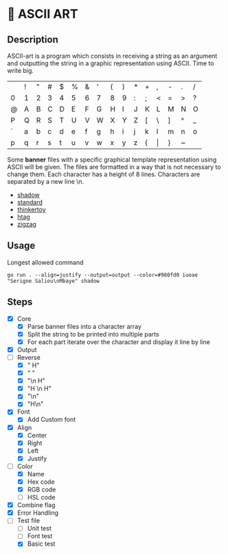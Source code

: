 #   🎨 ASCII ART

##  Description
ASCII-art is a program which consists in receiving a string as an argument and outputting the string in a graphic representation using ASCII. Time to write big.

<center>

| | | | | | | | | | | | | | | | |
|-|-|-|-|-|-|-|-|-|-|-|-|-|-|-|-|
|   |    !	|   "	|   #	|   $	|   %	|   &	|   '	|   (	|   )	|   *	|   +	|   ,	|   -	|   .	|   /
0	|   1	|   2	|   3	|   4	|   5	|   6	|   7	|   8	|   9	|   :	|   ;	|   <	|   =	|   >	|   ?
@	|   A	|   B	|   C	|   D	|   E	|   F	|   G	|   H	|   I	|   J	|   K	|   L	|   M	|   N	|   O
P	|   Q	|   R	|   S	|   T	|   U	|   V	|   W	|   X	|   Y	|   Z	|   [	|   \	|   ]	|   ^	|   _
`	|   a	|   b	|   c	|   d	|   e	|   f	|   g	|   h	|   i	|   j	|   k	|   l	|   m	|   n	|   o
p	|   q	|   r	|   s	|   t	|   u	|   v	|   w	|   x	|   y	|   z	|   {	|   \|	|   }	|   ~	|   

</center>

Some **banner** files with a specific graphical template representation using ASCII will be given. The files are formatted in a way that is not necessary to change them. Each character has a height of 8 lines. Characters are separated by a new line \n.
+   [shadow](fonts/shadow.txt)
+   [standard](fonts/standard.txt)
+   [thinkertoy](fonts/thinkertoy.txt)
+   [htag](fonts/htag.txt)
+   [zigzag](fonts/zigzag.txt)

##  Usage
Longest allowed command
```
go run . --align=justify --output=output --color=#980fd0 iuoae "Serigne Saliou\nMbaye" shadow
```

##  Steps
+   [x] Core
    +   [x] Parse banner files into a character array
    +   [x] Split the string to be printed into multiple parts
    +   [x] For each part iterate over the character and display it line by line
+   [x] Output
+   [ ] Reverse
    +   [x] " H"
    +   [x] "  "
    +   [x] "\n H"
    +   [x] "H \n H"
    +   [x] "\n"
    +   [x] "H\n"
+   [x] Font
    +   [x] Add Custom font
+   [x] Align
    +   [x] Center
    +   [x] Right
    +   [x] Left
    +   [x] Justify
+   [ ] Color
    +   [x] Name
    +   [x] Hex code
    +   [x] RGB code
    +   [ ] HSL code
+   [x] Combine flag
+   [x] Error Handling
+   [ ] Test file
    +   [ ] Unit test
    +   [ ] Font test
    +   [x] Basic test